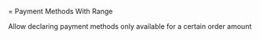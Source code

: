 = Payment Methods With Range

Allow declaring payment methods only available for a certain order amount